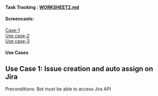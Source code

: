 #### Task Tracking : [WORKSHEET2.md](https://github.ncsu.edu/sbiswas4/CSC510_Fall17_Project/blob/master/service/WORKSHEET.md)<br>

#### Screencasts:
[Case-1](URL)<br>
[Use case-2](URL)<br>
[Use case-3](URL) <br>

#### Use Cases
## Use Case 1: Issue creation and auto assign on Jira 
Preconditions: Bot must be able to access Jira API
